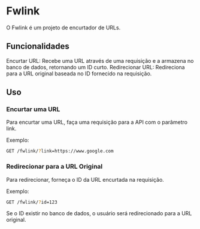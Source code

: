 # Fwlink
O Fwlink é um projeto de encurtador de URLs.

## Funcionalidades
Encurtar URL: Recebe uma URL através de uma requisição e a armazena no banco de dados, retornando um ID curto.
Redirecionar URL: Redireciona para a URL original baseada no ID fornecido na requisição.

## Uso

### Encurtar uma URL
Para encurtar uma URL, faça uma requisição para a API com o parâmetro link.

Exemplo:
   ```bash
   GET /fwlink/?link=https://www.google.com
   ```

### Redirecionar para a URL Original
Para redirecionar, forneça o ID da URL encurtada na requisição.

Exemplo:
   ```bash
   GET /fwlink/?id=123
   ```

Se o ID existir no banco de dados, o usuário será redirecionado para a URL original.
